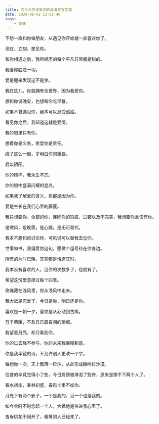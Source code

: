 ```yaml
---
title: 向全世界说爱你的浪漫官宣文案
date: 2024-06-02 13:01:48
tags:
    - 爱情
---
```


不想一直和你做朋友，从遇见你开始就一直喜欢你了。

现在，立刻，想见你。

和你相遇之后，我所经历的每个平凡日常都是甜的。

我爱你胜过一切。

爱是醒来发现这不是梦。

我在这儿，你就拥有全世界，因为我爱你。

想和你说晚安，也想和你吃早餐。

如果不曾遇见你，我本可以忍受孤独。

看见你之后，我知道这就是爱情。

我的眼里只有你。

想着你是义务，疼爱你是责任。

绕了这么一圈，才明白你的重要。

君似骄阳。

你的模样，我永生不忘。

你的眼中盛满闪耀的星光。

如果我了解爱的含义，那都是因为你。

爱是生长在我们心里的藤蔓。

我只想要你，全部的你，连同你的瑕疵、过错以及不完美，我想要你且仅有你。

是微风，是晚霞，是心跳，是无可替代。

我本不想和风讨论你，可风说可以替我去见你。

世事如书，我偏爱你这句，愿做个逗号待在你身边。

所有的为时已晚，其实都是恰逢其时。

我本没有喜欢的人，见你的次数多了，也就有了。

希望这份爱意撑过每个四季。

玫瑰藏在浅风里，你从浅风中走来。

我大抵是恋爱了，今日是你，明日还是你。

喜欢是一朝一夕，爱你是从心动到古稀。

万千荣耀，不及日日晨昏间的琐细。

我望着月亮，却只看到你。

你的过去我不参与，你的末来我奉陪到底。

你是我半截的诗，不允许别人更改一个字。

每想你一次，天上飘落一粒沙，从此形成撒哈拉沙漠。

往昔的伞竟觉得小了些，今日肩膀被淋湿了些许，原来是撑不下两个人了。

春水初生，春林初盛，春风十里不如你。

月光下有两个影子，一个是我的，另一个也是我的。

如今会时不时念起一个人，大抵他是住进我心里了。

告诉桃花不用开了，我等的人已经来了。